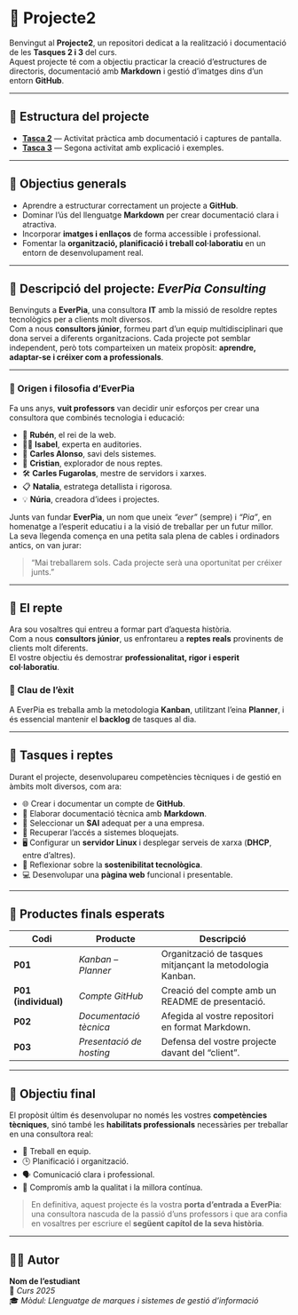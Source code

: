 # 🚀 Projecte2

Benvingut al **Projecte2**, un repositori dedicat a la realització i documentació de les **Tasques 2 i 3** del curs.  
Aquest projecte té com a objectiu practicar la creació d’estructures de directoris, documentació amb **Markdown** i gestió d’imatges dins d’un entorn **GitHub**.

---

## 📂 Estructura del projecte

- **[Tasca 2](./tasca02/README.md)** — Activitat pràctica amb documentació i captures de pantalla.  
- **[Tasca 3](./tasca03/README.md)** — Segona activitat amb explicació i exemples.

---

## 🧠 Objectius generals

- Aprendre a estructurar correctament un projecte a **GitHub**.  
- Dominar l’ús del llenguatge **Markdown** per crear documentació clara i atractiva.  
- Incorporar **imatges i enllaços** de forma accessible i professional.  
- Fomentar la **organització, planificació i treball col·laboratiu** en un entorn de desenvolupament real.

---

## 🏢 Descripció del projecte: *EverPia Consulting*

Benvinguts a **EverPia**, una consultora **IT** amb la missió de resoldre reptes tecnològics per a clients molt diversos.  
Com a nous **consultors júnior**, formeu part d’un equip multidisciplinari que dona servei a diferents organitzacions. Cada projecte pot semblar independent, però tots comparteixen un mateix propòsit: **aprendre, adaptar-se i créixer com a professionals**.

---

### 🌱 Origen i filosofia d’EverPia

Fa uns anys, **vuit professors** van decidir unir esforços per crear una consultora que combinés tecnologia i educació:

- 👑 **Rubén**, el rei de la web.  
- 🕵️‍♀️ **Isabel**, experta en auditories.  
- 🧠 **Carles Alonso**, savi dels sistemes.  
- 🧭 **Cristian**, explorador de nous reptes.  
- 🛠️ **Carles Fugarolas**, mestre de servidors i xarxes.  
- 📋 **Natalia**, estratega detallista i rigorosa.  
- 💡 **Núria**, creadora d’idees i projectes.

Junts van fundar **EverPia**, un nom que uneix *“ever”* (sempre) i *“Pia”*, en homenatge a l’esperit educatiu i a la visió de treballar per un futur millor.  
La seva llegenda comença en una petita sala plena de cables i ordinadors antics, on van jurar:

> “Mai treballarem sols. Cada projecte serà una oportunitat per créixer junts.”

---

## 🧩 El repte

Ara sou vosaltres qui entreu a formar part d’aquesta història.  
Com a nous **consultors júnior**, us enfrontareu a **reptes reals** provinents de clients molt diferents.  
El vostre objectiu és demostrar **professionalitat, rigor i esperit col·laboratiu**.

### 🔑 Clau de l’èxit
A EverPia es treballa amb la metodologia **Kanban**, utilitzant l’eina **Planner**, i és essencial mantenir el **backlog** de tasques al dia.

---

## 🧰 Tasques i reptes

Durant el projecte, desenvolupareu competències tècniques i de gestió en àmbits molt diversos, com ara:

- 🌐 Crear i documentar un compte de **GitHub**.  
- 🧾 Elaborar documentació tècnica amb **Markdown**.  
- 🔌 Seleccionar un **SAI** adequat per a una empresa.  
- 🔐 Recuperar l’accés a sistemes bloquejats.  
- 🖥️ Configurar un **servidor Linux** i desplegar serveis de xarxa (**DHCP**, entre d’altres).  
- 🌱 Reflexionar sobre la **sostenibilitat tecnològica**.  
- 💻 Desenvolupar una **pàgina web** funcional i presentable.

---

## 🏁 Productes finals esperats

| Codi | Producte | Descripció |
|------|-----------|------------|
| **P01** | *Kanban – Planner* | Organització de tasques mitjançant la metodologia Kanban. |
| **P01 (individual)** | *Compte GitHub* | Creació del compte amb un README de presentació. |
| **P02** | *Documentació tècnica* | Afegida al vostre repositori en format Markdown. |
| **P03** | *Presentació de hosting* | Defensa del vostre projecte davant del “client”. |

---

## 🎯 Objectiu final

El propòsit últim és desenvolupar no només les vostres **competències tècniques**, sinó també les **habilitats professionals** necessàries per treballar en una consultora real:

- 🧩 Treball en equip.  
- 🕒 Planificació i organització.  
- 🗣️ Comunicació clara i professional.  
- 💼 Compromís amb la qualitat i la millora contínua.

> En definitiva, aquest projecte és la vostra **porta d’entrada a EverPia**:  
> una consultora nascuda de la passió d’uns professors i que ara confia en vosaltres per escriure el **següent capítol de la seva història**.

---

## 👨‍💻 Autor

**Nom de l’estudiant**  
📅 *Curs 2025*  
🎓 *Mòdul: Llenguatge de marques i sistemes de gestió d’informació*
